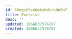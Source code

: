 ```yaml
---
id: 60egs6lce8mbzbdirxdn8w7
title: Exercise
desc: ''
updated: 1666637576707
created: 1666637576707
---
```


